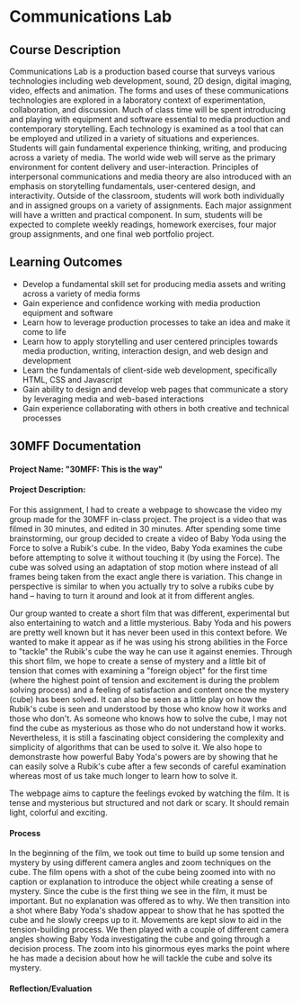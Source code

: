 # Communications Lab

## Course Description
Communications Lab is a production based course that surveys various technologies including web development, sound, 2D design, digital imaging, video, effects and animation. The forms and uses of these communications technologies are explored in a laboratory context of experimentation, collaboration, and discussion. Much of class time will be spent introducing and playing with equipment and software essential to media production and contemporary storytelling. Each technology is examined as a tool that can be employed and utilized in a variety of situations and experiences. Students will gain fundamental experience thinking, writing, and producing across a variety of media. The world wide web will serve as the primary environment for content delivery and user-interaction. Principles of interpersonal communications and media theory are also introduced with an emphasis on storytelling fundamentals, user-­centered design, and interactivity. Outside of the classroom, students will work both individually and in assigned groups on a variety of assignments. Each major assignment will have a written and practical component. In sum, students will be expected to complete weekly readings, homework exercises, four major group assignments, and one final web portfolio project.

## Learning Outcomes
- Develop a fundamental skill set for producing media assets and writing across a variety of media forms
- Gain experience and confidence working with media production equipment and software
- Learn how to leverage production processes to take an idea and make it come to life
- Learn how to apply storytelling and user­ centered principles towards media production, writing, interaction design, and web design and development
- Learn the fundamentals of client-side web development, specifically HTML, CSS and Javascript
- Gain ability to design and develop web pages that communicate a story by leveraging media and web-based interactions
- Gain experience collaborating with others in both creative and technical processes

## 30MFF Documentation
#### Project Name: "30MFF: This is the way"
#### Project Description:
For this assignment, I had to create a webpage to showcase the video my group made for the 30MFF in-class project. The project is a video that was filmed in 30 minutes, and edited in 30 minutes. After spending some time brainstorming, our group decided to create a video of Baby Yoda using the Force to solve a Rubik's cube. In the video, Baby Yoda examines the cube before attempting to solve it without touching it (by using the Force). The cube was solved using an adaptation of stop motion where instead of all frames being taken from the exact angle there is variation. This change in perspective is similar to when you actually try to solve a rubiks cube by hand – having to turn it around and look at it from different angles.

Our group wanted to create a short film that was different, experimental but also entertaining to watch and a little mysterious. Baby Yoda and his powers are pretty well known but it has never been used in this context before. We wanted to make it appear as if he was using his strong abilities in the Force to "tackle" the Rubik's cube the way he can use it against enemies. Through this short film, we hope to create a sense of mystery and a little bit of tension that comes with examining a "foreign object" for the first time (where the highest point of tension and excitement is during the problem solving process) and a feeling of satisfaction and content once the mystery (cube) has been solved. It can also be seen as a little play on how the Rubik's cube is seen and understood by those who know how it works and those who don't. As someone who knows how to solve the cube, I may not find the cube as mysterious as those who do not understand how it works. Nevertheless, it is still a fascinating object considering the complexity and simplicity of algorithms that can be used to solve it. We also hope to demonstraste how powerful Baby Yoda's powers are by showing that he can easily solve a Rubik's cube after a few seconds of careful examination whereas most of us take much longer to learn how to solve it.

The webpage aims to capture the feelings evoked by watching the film. It is tense and mysterious but structured and not dark or scary. It should remain light, colorful and exciting.

#### Process
In the beginning of the film, we took out time to build up some tension and mystery by using different camera angles and zoom techniques on the cube. The film opens with a shot of the cube being zoomed into with no caption or explanation to introduce the object while creating a sense of mystery. Since the cube is the first thing we see in the film, it must be important. But no explanation was offered as to why. We then transition into a shot where Baby Yoda's shadow appear to show that he has spotted the cube and he slowly creeps up to it. Movements are kept slow to aid in the tension-building process. We then played with a couple of different camera angles showing Baby Yoda investigating the cube and going through a decision process. The zoom into his ginormous eyes marks the point where he has made a decision about how he will tackle the cube and solve its mystery.


#### Reflection/Evaluation
